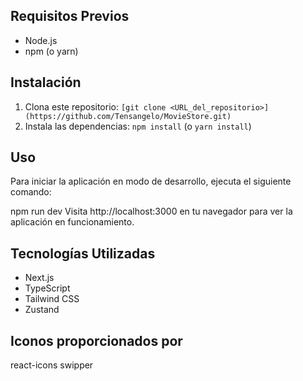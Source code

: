 ## Requisitos Previos

- Node.js
- npm (o yarn)

## Instalación

1. Clona este repositorio: `[git clone <URL_del_repositorio>] (https://github.com/Tensangelo/MovieStore.git)`
2. Instala las dependencias: `npm install` (o `yarn install`)

## Uso
Para iniciar la aplicación en modo de desarrollo, ejecuta el siguiente comando:

npm run dev
Visita http://localhost:3000 en tu navegador para ver la aplicación en funcionamiento.

## Tecnologías Utilizadas
- Next.js
- TypeScript
- Tailwind CSS
- Zustand

## Iconos proporcionados por
react-icons
swipper
